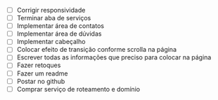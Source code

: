 - [ ] Corrigir responsividade
- [ ] Terminar aba de serviços
- [ ] Implementar área de contatos
- [ ] Implementar área de dúvidas
- [ ] Implementar cabeçalho
- [ ] Colocar efeito de transição conforme scrolla na página
- [ ] Escrever todas as informações que preciso para colocar na página
- [ ] Fazer retoques
- [ ] Fazer um readme 
- [ ] Postar no github
- [ ] Comprar serviço de roteamento e domínio